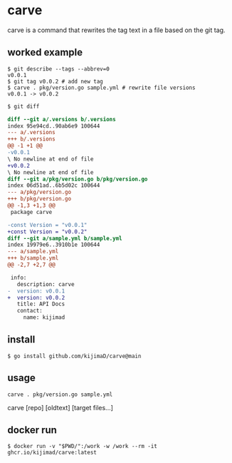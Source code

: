 # carve

carve is a command that rewrites the tag text in a file based on the git tag.

## worked example

```shell
$ git describe --tags --abbrev=0
v0.0.1
$ git tag v0.0.2 # add new tag
$ carve . pkg/version.go sample.yml # rewrite file versions
v0.0.1 -> v0.0.2
```

```diff
$ git diff

diff --git a/.versions b/.versions
index 95e94cd..90ab6e9 100644
--- a/.versions
+++ b/.versions
@@ -1 +1 @@
-v0.0.1
\ No newline at end of file
+v0.0.2
\ No newline at end of file
diff --git a/pkg/version.go b/pkg/version.go
index 06d51ad..6b5d02c 100644
--- a/pkg/version.go
+++ b/pkg/version.go
@@ -1,3 +1,3 @@
 package carve

-const Version = "v0.0.1"
+const Version = "v0.0.2"
diff --git a/sample.yml b/sample.yml
index 19979e6..3910b1e 100644
--- a/sample.yml
+++ b/sample.yml
@@ -2,7 +2,7 @@

 info:
   description: carve
-  version: v0.0.1
+  version: v0.0.2
   title: API Docs
   contact:
     name: kijimad
```

## install

```
$ go install github.com/kijimaD/carve@main
```

## usage

```shell
carve . pkg/version.go sample.yml
```

carve [repo] [oldtext] [target files...]

## docker run

```
$ docker run -v "$PWD/":/work -w /work --rm -it ghcr.io/kijimad/carve:latest
```
